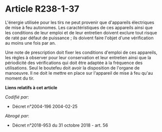 # Article R238-1-37

L'énergie utilisée pour les tirs ne peut provenir que d'appareils électriques de mise à feu autonomes. Les caractéristiques
de ces appareils ainsi que les conditions de leur emploi et de leur entretien doivent exclure tout risque de raté par défaut
de puissance ; ils doivent faire l'objet d'une vérification au moins une fois par an.

Une note de prescription doit fixer les conditions d'emploi de ces appareils, les règles à observer pour leur conservation et
leur entretien ainsi que la périodicité des vérifications qui doit être adaptée à la fréquence des utilisations. Seul le
boutefeu doit avoir la disposition de l'organe de manoeuvre. Il ne doit le mettre en place sur l'appareil de mise à feu qu'au
moment du tir.

**Liens relatifs à cet article**

_Codifié par_:

  - Décret n°2004-196 2004-02-25

_Abrogé par_:

  - Décret n°2018-953 du 31 octobre 2018 - art. 56
